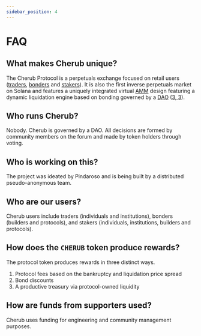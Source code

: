 ```yaml
---
sidebar_position: 4
---
```


# FAQ

## What makes Cherub unique?

The Cherub Protocol is a perpetuals exchange focused on retail users ([traders](/docs/about/terminology#trade), [bonders](/docs/about/terminology#bond) and [stakers](/docs/about/terminology#stake)). It is also the first inverse perpetuals market on Solana and features a uniquely integrated virtual [AMM](/about/terminology.md#amm) design featuring a dynamic liquidation engine based on bonding governed by a [DAO](/docs/about/terminology#decentralized-autonomous-organization-dao) ([3, 3](/about/terminology.md#3-3)).

## Who runs Cherub?

Nobody. Cherub is governed by a DAO. All decisions are formed by community members on the forum and made by token holders through voting.

## Who is working on this?

The project was ideated by Pindaroso and is being built by a distributed pseudo-anonymous team.

## Who are our users?

Cherub users include traders (individuals and institutions), bonders (builders and protocols), and stakers (individuals, institutions, builders and protocols).

## How does the `CHERUB` token produce rewards?

The protocol token produces rewards in three distinct ways.

1. Protocol fees based on the bankruptcy and liquidation price spread
2. Bond discounts
3. A productive treasury via protocol-owned liquidity

## How are funds from supporters used?

Cherub uses funding for engineering and community management purposes.
